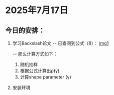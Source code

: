 # 2025年7月17日

## 今日的安排：
1. 学习Backslash论文
    -- 已查阅到公式（8）：
    [img1](img/2025年7月17日_2.png)

    -- 那么计算方式如下：
    1. 随机抽样
    2. 根据公式计算出ρ(γ)
    3. 计算shape parameter (γ)

2. 安装环境